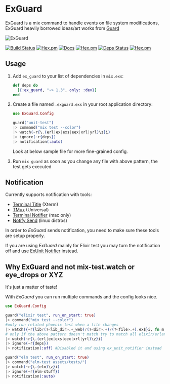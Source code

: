 # ExGuard

ExGuard is a mix command to handle events on file system modifications, ExGuard heavily borrowed ideas/art works from [Guard](https://github.com/guard/guard)

![ExGuard](https://github.com/slashmili/ex_guard/raw/master/logo.png)


[![Build Status](https://travis-ci.org/slashmili/ex_guard.svg?branch=master)](https://travis-ci.org/slashmili/ex_guard)
[![Hex.pm](https://img.shields.io/hexpm/v/ex_guard.svg)](https://hex.pm/packages/ex_guard)
[![Docs](https://img.shields.io/badge/docs-latest-brightgreen.svg?style=flat)](https://hexdocs.pm/ex_guard/)
[![Hex.pm](https://img.shields.io/hexpm/dt/ex_guard.svg)](https://hex.pm/packages/ex_guard)
[![Deps Status](https://beta.hexfaktor.org/badge/all/github/slashmili/ex_guard.svg)](https://beta.hexfaktor.org/github/slashmili/ex_guard)
[![Hex.pm](https://img.shields.io/hexpm/l/ex_guard.svg)]()


## Usage

1. Add `ex_guard` to your list of dependencies in `mix.exs`:

    ```elixir
    def deps do
      [{:ex_guard, "~> 1.3", only: :dev}]
    end
    ```

2. Create a file named `.exguard.exs` in your root application directory:

    ```elixir
    use ExGuard.Config

    guard("unit-test")
    |> command("mix test --color")
    |> watch(~r{\.(erl|ex|exs|eex|xrl|yrl)\z}i)
    |> ignore(~r{deps})
    |> notification(:auto)
    ```

    Look at below sample file for more fine-grained config.

3. Run `mix guard` as soon as you change any file with above pattern, the test gets executed

## Notification

Currently supports notification with tools:

* [Terminal Title](http://tldp.org/HOWTO/Xterm-Title-3.html) (Xterm)
* [TMux](http://tmux.github.io/) (Universal)
* [Terminal Notifier](https://github.com/julienXX/terminal-notifier) (mac only)
* [Notify Send](http://ss64.com/bash/notify-send.html) (linux distros)

In order to _ExGuard_ sends notification, you need to make sure these tools are setup properly.

If you are using _ExGuard_ mainly for Elixir test you may turn the notification off and use [ExUnit Notifier](https://github.com/navinpeiris/ex_unit_notifier) instead.

## Why ExGuard and not mix-test.watch or eye_drops or XYZ

It's just a matter of taste!

With _ExGuard_ you can run multiple commands and the config looks nice.

```elixir
use ExGuard.Config

guard("elixir test", run_on_start: true)
|> command("mix test --color")
#only run related phoenix test when a file changes
|> watch({~r{lib/(?<lib_dir>.+_web)/(?<dir>.+)/(?<file>.+).ex$}i, fn m -> "test/#{m["lib_dir"]}/#{m["dir"]}/#{m["file"]}_test.exs" end})
# only if the above pattern doesn't match try to match all elixir/erlang source 
|> watch(~r{\.(erl|ex|exs|eex|xrl|yrl)\z}i)
|> ignore(~r{deps})
|> notification(:off) #Disabled it and using ex_unit_notifier instead

guard("elm test", run_on_start: true)
|> command("elm-test assets/tests/")
|> watch(~r{\.(elm)\z}i)
|> ignore(~r{elm-stuff})
|> notification(:auto)
```
